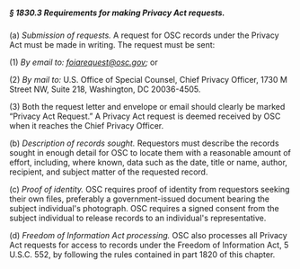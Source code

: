 ##### § 1830.3 Requirements for making Privacy Act requests. #####

(a) *Submission of requests.* A request for OSC records under the Privacy Act must be made in writing. The request must be sent:

(1) *By email to: foiarequest@osc.gov;* or

(2) *By mail to:* U.S. Office of Special Counsel, Chief Privacy Officer, 1730 M Street NW, Suite 218, Washington, DC 20036-4505.

(3) Both the request letter and envelope or email should clearly be marked “Privacy Act Request.” A Privacy Act request is deemed received by OSC when it reaches the Chief Privacy Officer.

(b) *Description of records sought.* Requestors must describe the records sought in enough detail for OSC to locate them with a reasonable amount of effort, including, where known, data such as the date, title or name, author, recipient, and subject matter of the requested record.

(c) *Proof of identity.* OSC requires proof of identity from requestors seeking their own files, preferably a government-issued document bearing the subject individual's photograph. OSC requires a signed consent from the subject individual to release records to an individual's representative.

(d) *Freedom of Information Act processing.* OSC also processes all Privacy Act requests for access to records under the Freedom of Information Act, 5 U.S.C. 552, by following the rules contained in part 1820 of this chapter.